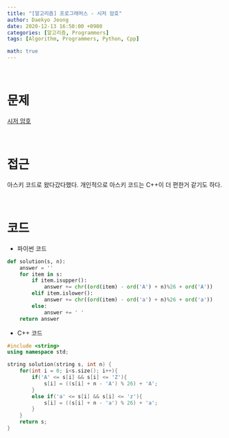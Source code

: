 ```yaml
---
title: "[알고리즘] 프로그래머스 - 시저 암호"
author: Daekyo Jeong
date: 2020-12-13 16:50:00 +0900
categories: [알고리즘, Programmers]
tags: [Algorithm, Programmers, Python, Cpp]

math: true
---
```


<br/>

# **문제**


[시저 암호](https://programmers.co.kr/learn/courses/30/lessons/12926)

<br/>

# **접근**  

아스키 코드로 왔다갔다했다.
개인적으로 아스키 코드는 C++이 더 편한거 같기도 하다.  

<br/>

# **코드**


- 파이썬 코드   

```py
def solution(s, n):
    answer = ''
    for item in s:
        if item.isupper():
            answer += chr((ord(item) - ord('A') + n)%26 + ord('A'))
        elif item.islower():
            answer += chr((ord(item) - ord('a') + n)%26 + ord('a'))
        else:
            answer += ' '
    return answer
```


- C++ 코드

```cpp
#include <string>
using namespace std;

string solution(string s, int n) {
    for(int i = 0; i<s.size(); i++){
        if('A' <= s[i] && s[i] <= 'Z'){
            s[i] = ((s[i] + n - 'A') % 26) + 'A';
        }
        else if('a' <= s[i] && s[i] <= 'z'){
            s[i] = ((s[i] + n - 'a') % 26) + 'a';
        }
    }
    return s;
}
```



<br/>
